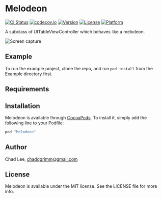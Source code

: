 # Melodeon

[![CI Status](http://img.shields.io/travis/chaddgrimm/melodeon.svg?style=flat)](https://travis-ci.org/chaddgrimm/melodeon)
[![codecov.io](https://codecov.io/gh/chaddgrimm/melodeon/branch/master/graphs/badge.svg)](https://codecov.io/gh/chaddgrimm/melodeon/branch/master)
[![Version](https://img.shields.io/cocoapods/v/Melodeon.svg?style=flat)](http://cocoapods.org/pods/melodeon)
[![License](https://img.shields.io/cocoapods/l/Melodeon.svg?style=flat)](http://cocoapods.org/pods/melodeon)
[![Platform](https://img.shields.io/cocoapods/p/Melodeon.svg?style=flat)](http://cocoapods.org/pods/melodeon)

A subclass of UITableViewController which behaves like a melodeon.

![Screen capture](https://thumbs.gfycat.com/BetterRepulsiveHornedviper-size_restricted.gif)


## Example

To run the example project, clone the repo, and run `pod install` from the Example directory first.

## Requirements

## Installation

Melodeon is available through [CocoaPods](http://cocoapods.org). To install
it, simply add the following line to your Podfile:

```ruby
pod "Melodeon"
```

## Author

Chad Lee, chaddgrimm@gmail.com

## License

Melodeon is available under the MIT license. See the LICENSE file for more info.
